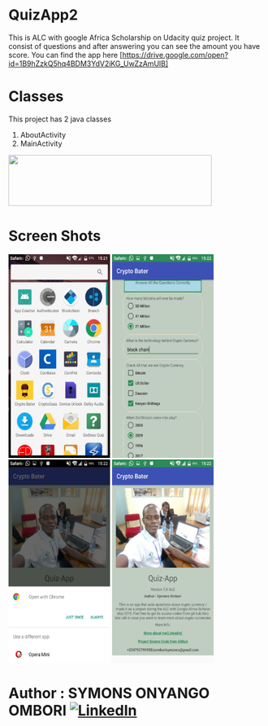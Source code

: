 # QuizApp2
This is ALC with google Africa Scholarship on Udacity quiz project.
It consist of questions and after answering you can see the amount you have score.
You can find the app here [https://drive.google.com/open?id=1B9hZzkQ5hq4BDM3YdV2iKG_UwZzAmUlB]

# Classes
This project has 2 java classes
1. AboutActivity
2. MainActivity

[<img src="https://images.indianexpress.com/2017/01/google-drive-logo-759.jpg" width="400" height="100">](https://drive.google.com/open?id=1B9hZzkQ5hq4BDM3YdV2iKG_UwZzAmUlB)

# Screen Shots

<img src="Screen Sorts/one.jpeg" width="200" height="400"/>

<img src="Screen Sorts/two.jpeg" width="200" height="400"/>

<img src="Screen Sorts/three.jpeg" width="200" height="400"/>

<img src="Screen Sorts/four.jpeg" width="200" height="400"/>

# Author : SYMONS ONYANGO OMBORI [![LinkedIn](http://www.fftimes.com/sites/all/modules/socialmedia/icons/levelten/glossy/32x32/linkedin.png)](http://www.linkedin.com/in/symonsss)
